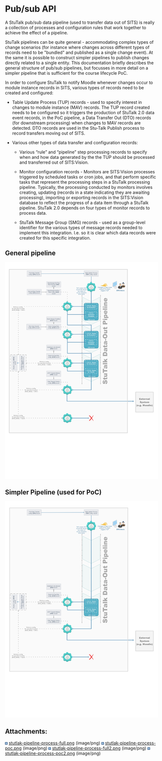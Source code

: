 # Pub/sub API

A StuTalk pub/sub data pipeline (used to transfer data out of SITS) is really a collection of processes and configuration rules that work together to achieve the effect of a pipeline.

StuTalk pipelines can be quite general - accommodating complex types of change scenarios (for instance where changes across different types of records need to be "bundled" and published as a single change event). At the same it is possible to construct simpler pipelines to publish changes directly related to a single entity. This documentation briefly describes the general structure of pub/sub pipelines, but focusses in more detail on a simpler pipeline that is sufficient for the course lifecycle PoC. 

In order to configure StuTalk to notify Moodle whenever changes occur to module instance records in SITS, various types of records need to be created and configured:

-   Table Update Process (TUP) records - used to specify interest in changes to module instance (MAV) records. The TUP record created needs to be configured so it triggers the production of StuTalk 2.0 data event records, in the PoC pipeline, a Data Transfer Out (DTO) records (for downstream processing) when changes to MAV records are detected. DTO records are used in the Stu-Talk Publish process to record transfers moving out of SITS.

-   Various other types of data transfer and configuration records:

    -   Various “rule” and “pipeline” step processing records to specify when and how data generated by the the TUP should be processed and transferred out of SITS:Vision.

    -   Monitor configuration records - Monitors are SITS:Vision processes triggered by scheduled tasks or cron jobs, and that perform specific tasks that represent the processing steps in a StuTalk processing pipeline. Typically, the processing conducted by monitors involves creating, updating (records in a state indicating they are awaiting processing), importing or exporting records in the SITS:Vision database to reflect the progress of a data item through a StuTalk pipeline. StuTalk 2.0 depends on four types of monitor records to process data.

    -   StuTalk Message Group (SMG) records - used as a group-level identifier for the various types of message records needed to implement this integration. I.e. so it is clear which data records were created for this specific integration.

## General pipeline

![](attachments/187271240/187271311.png)

## Simpler Pipeline (used for PoC)

![](attachments/187271240/187271312.png)

## Attachments:

<img src="images/icons/bullet_blue.gif" width="8" height="8" /> [stutlak-pipeline-process-full.png](attachments/187271240/187271252.png) (image/png)
<img src="images/icons/bullet_blue.gif" width="8" height="8" /> [stutlak-pipeline-process-poc.png](attachments/187271240/187271302.png) (image/png)
<img src="images/icons/bullet_blue.gif" width="8" height="8" /> [stutlak-pipeline-process-full2.png](attachments/187271240/187271311.png) (image/png)
<img src="images/icons/bullet_blue.gif" width="8" height="8" /> [stutlak-pipeline-process-poc2.png](attachments/187271240/187271312.png) (image/png)

